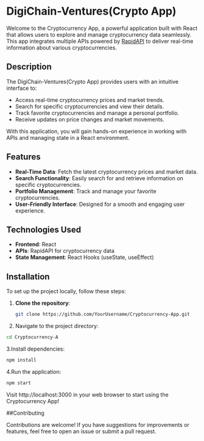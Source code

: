 # DigiChain-Ventures(Crypto App)

Welcome to the Cryptocurrency App, a powerful application built with React that allows users to explore and manage cryptocurrency data seamlessly. This app integrates multiple APIs powered by [RapidAPI](https://rapidapi.com) to deliver real-time information about various cryptocurrencies.

## Description

The DigiChain-Ventures(Crypto App)  provides users with an intuitive interface to:

- Access real-time cryptocurrency prices and market trends.
- Search for specific cryptocurrencies and view their details.
- Track favorite cryptocurrencies and manage a personal portfolio.
- Receive updates on price changes and market movements.

With this application, you will gain hands-on experience in working with APIs and managing state in a React environment.

## Features

- **Real-Time Data**: Fetch the latest cryptocurrency prices and market data.
- **Search Functionality**: Easily search for and retrieve information on specific cryptocurrencies.
- **Portfolio Management**: Track and manage your favorite cryptocurrencies.
- **User-Friendly Interface**: Designed for a smooth and engaging user experience.

## Technologies Used

- **Frontend**: React
- **APIs**: RapidAPI for cryptocurrency data
- **State Management**: React Hooks (useState, useEffect)

## Installation

To set up the project locally, follow these steps:

1. **Clone the repository**:
   ```bash
   git clone https://github.com/YourUsername/Cryptocurrency-App.git
   ```
2. Navigate to the project directory:
  ```bash
  cd Cryptocurrency-A
```
3.Install dependencies:
```bash
npm install
```
4.Run the application:
```bash
npm start
```

Visit http://localhost:3000 in your web browser to start using the Cryptocurrency App!

##Contributing

Contributions are welcome! If you have suggestions for improvements or features, feel free to open an issue or submit a pull request.



  
